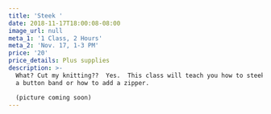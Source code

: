 ```yaml
---
title: 'Steek '
date: 2018-11-17T18:00:08-08:00
image_url: null
meta_1: '1 Class, 2 Hours'
meta_2: 'Nov. 17, 1-3 PM'
price: '20'
price_details: Plus supplies
description: >-
  What? Cut my knitting??  Yes.  This class will teach you how to steek and add
  a button band or how to add a zipper.

  (picture coming soon)
---
```


